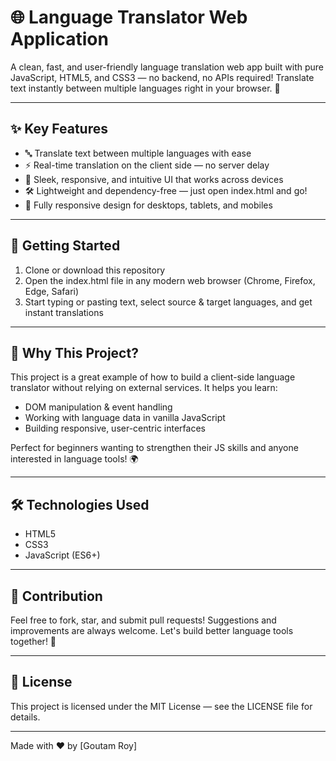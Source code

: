 # 🌐 Language Translator Web Application

A clean, fast, and user-friendly language translation web app built with pure JavaScript, HTML5, and CSS3 — no backend, no APIs required! Translate text instantly between multiple languages right in your browser. 🚀

---

## ✨ Key Features
- 🔤 Translate text between multiple languages with ease  
- ⚡ Real-time translation on the client side — no server delay  
- 🎨 Sleek, responsive, and intuitive UI that works across devices  
- 🛠️ Lightweight and dependency-free — just open index.html and go!  
- 📱 Fully responsive design for desktops, tablets, and mobiles  

---

## 🚀 Getting Started
1. Clone or download this repository  
2. Open the index.html file in any modern web browser (Chrome, Firefox, Edge, Safari)  
3. Start typing or pasting text, select source & target languages, and get instant translations  

---

## 🎯 Why This Project?
This project is a great example of how to build a client-side language translator without relying on external services. It helps you learn:
- DOM manipulation & event handling  
- Working with language data in vanilla JavaScript  
- Building responsive, user-centric interfaces  

Perfect for beginners wanting to strengthen their JS skills and anyone interested in language tools! 🌍

---

## 🛠️ Technologies Used
- HTML5  
- CSS3  
- JavaScript (ES6+)  

---

## 🤝 Contribution
Feel free to fork, star, and submit pull requests! Suggestions and improvements are always welcome. Let's build better language tools together! 💬

---

## 📄 License
This project is licensed under the MIT License — see the LICENSE file for details.

---

Made with ❤️ by [Goutam Roy]
